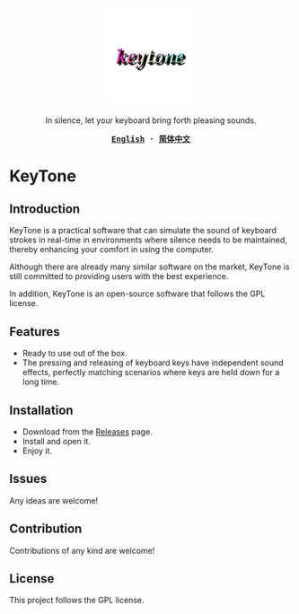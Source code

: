 <p align="center" style="text-align: center">
  <img src="./frontend/src/assets/img/KeyTone.png" width="35%"><br/>
</p>
<p align="center">
  In silence, let your keyboard bring forth pleasing sounds.
</p>

<div align="center">
<strong>
<samp>

[English](README.md) · [简体中文](README.zh-CN.md)

</samp>
</strong>
</div>

# KeyTone

## Introduction

KeyTone is a practical software that can simulate the sound of keyboard strokes in real-time in environments where silence needs to be maintained, thereby enhancing your comfort in using the computer.

Although there are already many similar software on the market, KeyTone is still committed to providing users with the best experience.

In addition, KeyTone is an open-source software that follows the GPL license.

## Features

* Ready to use out of the box.
* The pressing and releasing of keyboard keys have independent sound effects, perfectly matching scenarios where keys are held down for a long time.

## Installation

* Download from the [Releases](https://github.com/LuSrackhall/KeyTone/releases) page.
* Install and open it.
* Enjoy it.

## Issues

Any ideas are welcome!

## Contribution

Contributions of any kind are welcome!

## License

This project follows the GPL license.
